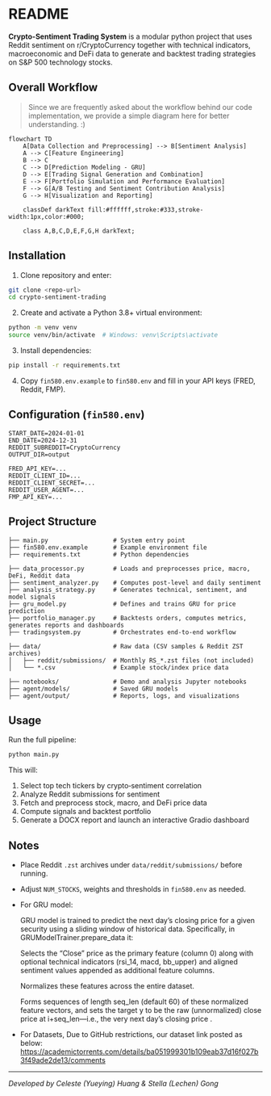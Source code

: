 # README

**Crypto-Sentiment Trading System** is a modular python project that uses Reddit sentiment on r/CryptoCurrency together with technical indicators, macroeconomic and DeFi data to generate and backtest trading strategies on S&P 500 technology stocks.

## Overall Workflow

> Since we are frequently asked about the workflow behind our code implementation, we provide a simple diagram here for better understanding. :)

```mermaid
flowchart TD
    A[Data Collection and Preprocessing] --> B[Sentiment Analysis]
    A --> C[Feature Engineering]
    B --> C
    C --> D[Prediction Modeling - GRU]
    D --> E[Trading Signal Generation and Combination]
    E --> F[Portfolio Simulation and Performance Evaluation]
    F --> G[A/B Testing and Sentiment Contribution Analysis]
    G --> H[Visualization and Reporting]

    classDef darkText fill:#ffffff,stroke:#333,stroke-width:1px,color:#000;

    class A,B,C,D,E,F,G,H darkText;
```



## Installation
1. Clone repository and enter:

```bash
git clone <repo-url>
cd crypto-sentiment-trading
```  
2. Create and activate a Python 3.8+ virtual environment:

```bash
python -m venv venv
source venv/bin/activate  # Windows: venv\Scripts\activate
```  
3. Install dependencies:

```bash
pip install -r requirements.txt
```  
4. Copy `fin580.env.example` to `fin580.env` and fill in your API keys (FRED, Reddit, FMP).

## Configuration (`fin580.env`)
```dotenv
START_DATE=2024-01-01
END_DATE=2024-12-31
REDDIT_SUBREDDIT=CryptoCurrency
OUTPUT_DIR=output

FRED_API_KEY=...
REDDIT_CLIENT_ID=...
REDDIT_CLIENT_SECRET=...
REDDIT_USER_AGENT=...
FMP_API_KEY=...
```

## Project Structure
```
├── main.py                  # System entry point
├── fin580.env.example       # Example environment file
├── requirements.txt         # Python dependencies

├── data_processor.py        # Loads and preprocesses price, macro, DeFi, Reddit data
├── sentiment_analyzer.py    # Computes post‑level and daily sentiment
├── analysis_strategy.py     # Generates technical, sentiment, and model signals
├── gru_model.py             # Defines and trains GRU for price prediction
├── portfolio_manager.py     # Backtests orders, computes metrics, generates reports and dashboards
├── tradingsystem.py         # Orchestrates end‑to‑end workflow

├── data/                    # Raw data (CSV samples & Reddit ZST archives)
│   ├── reddit/submissions/  # Monthly RS_*.zst files (not included)
│   └── *.csv                # Example stock/index price data

├── notebooks/               # Demo and analysis Jupyter notebooks
├── agent/models/            # Saved GRU models
├── agent/output/            # Reports, logs, and visualizations
```  

## Usage
Run the full pipeline:
```bash
python main.py
```
This will:
1. Select top tech tickers by crypto‑sentiment correlation
2. Analyze Reddit submissions for sentiment
3. Fetch and preprocess stock, macro, and DeFi price data
4. Compute signals and backtest portfolio
5. Generate a DOCX report and launch an interactive Gradio dashboard

## Notes
- Place Reddit `.zst` archives under `data/reddit/submissions/` before running.
- Adjust `NUM_STOCKS`, weights and thresholds in `fin580.env` as needed.

- For GRU model:

    GRU model is trained to predict the next day’s closing price for a given security using a sliding window of historical data. Specifically, in GRUModelTrainer.prepare_data it:

    Selects the “Close” price as the primary feature (column 0) along with optional technical indicators (rsi_14, macd, bb_upper) and aligned sentiment values appended as additional feature columns.

    Normalizes these features across the entire dataset.

    Forms sequences of length seq_len (default 60) of these normalized feature vectors, and sets the target y to be the raw (unnormalized) close price at i+seq_len—i.e., the very next day’s closing price .
 - For Datasets, Due to GitHub restrictions, our dataset link posted as below:
   https://academictorrents.com/details/ba051999301b109eab37d16f027b3f49ade2de13/comments 

---
*Developed by Celeste (Yueying) Huang & Stella (Lechen) Gong*
